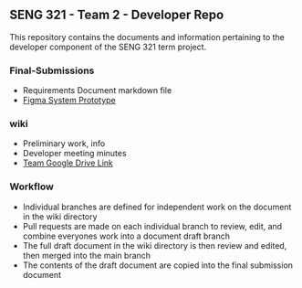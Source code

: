 ## SENG 321 - Team 2 - Developer Repo  

This repository contains the documents and information pertaining to the developer component of the SENG 321 term project.  

### Final-Submissions  

* Requirements Document markdown file  
*  [Figma System Prototype](https://www.figma.com/file/U34cPL80iqvL6Oqv4ha5qC/Pichincha-Bank?type=design&node-id=0%3A1&mode=design&t=kDF8ze31stBbHTfA-1)

### wiki  

* Preliminary work, info  
* Developer meeting minutes  
* [Team Google Drive Link](https://drive.google.com/drive/folders/1pFuIunZ9VAsOZeIMY6RkIUq_KgqAB27e?usp=drive_link)

### Workflow  

* Individual branches are defined for independent work on the document in the wiki directory
* Pull requests are made on each individual branch to review, edit, and combine everyones work into a document draft branch
* The full draft document in the wiki directory is then review and edited, then merged into the main branch
* The contents of the draft document are copied into the final submission document
